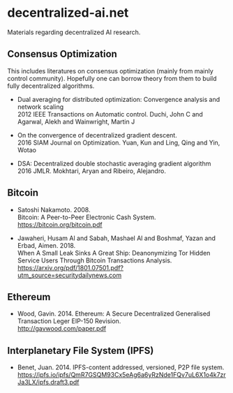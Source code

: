# decentralized-ai.net
Materials regarding decentralized AI research.



## Consensus Optimization

This includes literatures on consensus optimization (mainly from mainly control community).
Hopefully one can borrow theory from them to build fully decentralized algorithms. 

- Dual averaging for distributed optimization: Convergence analysis and network scaling  
2012 IEEE Transactions on Automatic control. Duchi, John C and Agarwal, Alekh and Wainwright, Martin J

- On the convergence of decentralized gradient descent.   
2016 SIAM Journal on Optimization. Yuan, Kun and Ling, Qing and Yin, Wotao

- DSA: Decentralized double stochastic averaging gradient algorithm  
2016 JMLR. Mokhtari, Aryan and Ribeiro, Alejandro.




## Bitcoin

- Satoshi Nakamoto. 2008.  
Bitcoin: A Peer-to-Peer Electronic Cash System.    
https://bitcoin.org/bitcoin.pdf


- Jawaheri, Husam Al and Sabah, Mashael Al and Boshmaf, Yazan and Erbad, Aimen. 2018.   
When A Small Leak Sinks A Great Ship: Deanonymizing Tor Hidden Service Users Through Bitcoin Transactions Analysis.   
https://arxiv.org/pdf/1801.07501.pdf?utm_source=securitydailynews.com


## Ethereum

- Wood, Gavin. 2014. Ethereum: A Secure Decentralized Generalised Transaction Leger
EIP-150 Revision.   
http://gavwood.com/paper.pdf


## Interplanetary File System (IPFS)

- Benet, Juan. 2014. IPFS-content addressed, versioned, P2P file system.   
https://ipfs.io/ipfs/QmR7GSQM93Cx5eAg6a6yRzNde1FQv7uL6X1o4k7zrJa3LX/ipfs.draft3.pdf



